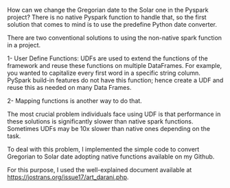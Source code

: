 How can we change the Gregorian date to the Solar one in the Pyspark project? There is no native Pyspark function to handle that, so the first solution that comes to mind is to use the predefine Python date converter.

There are two conventional solutions to using the non-native spark function in a project.

1- User Define Functions: UDFs are used to extend the functions of the framework and reuse these functions on multiple DataFrames. For example, you wanted to capitalize every first word in a specific string column. PySpark build-in features do not have this function; hence create a UDF and reuse this as needed on many Data Frames.

2- Mapping functions is another way to do that.

The most crucial problem individuals face using UDF is that performance in these solutions is significantly slower than native spark functions. Sometimes UDFs may be 10x slower than native ones depending on the task.

To deal with this problem, I implemented the simple code to convert Gregorian to Solar date adopting native functions available on my Github.

For this purpose, I used the well-explained document available at https://jostrans.org/issue17/art_darani.php.
